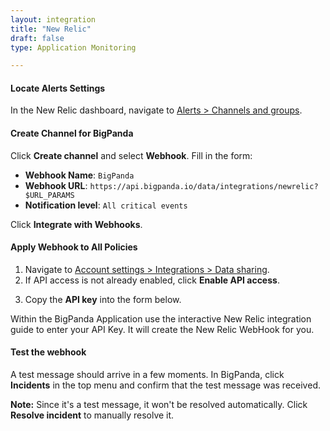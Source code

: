 ```yaml
---
layout: integration 
title: "New Relic"
draft: false
type: Application Monitoring

---
```


#### Locate Alerts Settings
In the New Relic dashboard, navigate to [Alerts > Channels and groups](https://rpm.newrelic.com/notification_channels).

<!-- section-separator -->

#### Create Channel for BigPanda
Click **Create channel** and select **Webhook**. Fill in the form:

* **Webhook Name**: `BigPanda`
* **Webhook URL**: `https://api.bigpanda.io/data/integrations/newrelic?$URL_PARAMS`
* **Notification level**: `All critical events`

Click **Integrate with Webhooks**.

<!-- section-separator -->

#### Apply Webhook to All Policies

1. Navigate to [Account settings > Integrations > Data sharing](https://rpm.newrelic.com/integrations?page=data_sharing).
2. If API access is not already enabled, click **Enable API access**.
<!-- app-only-start -->
3. Copy the **API key** into the form below.

<!-- include 'integrations/newrelic/newrelic' -->
<!-- app-only-end -->
<!-- docs-only-start -->

Within the BigPanda Application use the interactive New Relic integration guide to enter your API Key. It will create the New Relic WebHook for you.

<!-- docs-only-end -->

<!-- section-separator -->

#### Test the webhook

A test message should arrive in a few moments. In BigPanda, click **Incidents** in the top menu and confirm that the test message was received. 

**Note:** Since it's a test message, it won't be resolved automatically. Click **Resolve incident** to manually resolve it.

